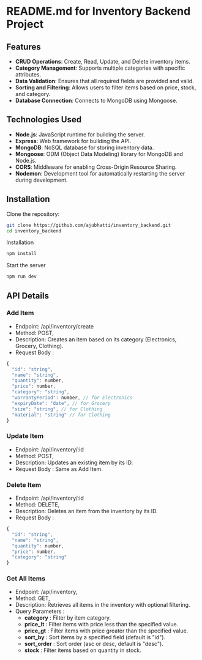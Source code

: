 # **README.md for Inventory Backend Project**

## **Features**

- **CRUD Operations**: Create, Read, Update, and Delete inventory items.
- **Category Management**: Supports multiple categories with specific attributes.
- **Data Validation**: Ensures that all required fields are provided and valid.
- **Sorting and Filtering**: Allows users to filter items based on price, stock, and category.
- **Database Connection**: Connects to MongoDB using Mongoose.

## **Technologies Used**

- **Node.js**: JavaScript runtime for building the server.
- **Express**: Web framework for building the API.
- **MongoDB**: NoSQL database for storing inventory data.
- **Mongoose**: ODM (Object Data Modeling) library for MongoDB and Node.js.
- **CORS**: Middleware for enabling Cross-Origin Resource Sharing.
- **Nodemon**: Development tool for automatically restarting the server during development.

## **Installation**

Clone the repository:

```bash
git clone https://github.com/ajubhatti/inventory_backend.git
cd inventory_backend
```

Installation

```bash
npm install
```

Start the server

```bash
npm run dev
```

## API Details

### Add Item

- Endpoint: /api/inventory/create
- Method: POST,
- Description: Creates an item based on its category (Electronics, Grocery, Clothing).
- Request Body :

```javascript
{
  "id": "string",
  "name": "string",
  "quantity": number,
  "price": number,
  "category": "string",
  "warrantyPeriod": number, // for Electronics
  "expiryDate": "date", // for Grocery
  "size": "string", // for Clothing
  "material": "string" // for Clothing
}
```

### Update Item

- Endpoint: /api/inventory/:id
- Method: POST,
- Description: Updates an existing item by its ID.
- Request Body : Same as Add Item.

### Delete Item

- Endpoint: /api/inventory/:id
- Method: DELETE,
- Description: Deletes an item from the inventory by its ID.
- Request Body :

```javascript
{
  "id": "string",
  "name": "string",
  "quantity": number,
  "price": number,
  "category": "string"
}
```

### Get All Items

- Endpoint: /api/inventory,
- Method: GET,
- Description: Retrieves all items in the inventory with optional filtering.
- Query Parameters :
  - **category** : Filter by item category.
  - **price_lt** : Filter items with price less than the specified value.
  - **price_gt** : Filter items with price greater than the specified value.
  - **sort_by** : Sort items by a specified field (default is "id").
  - **sort_order** : Sort order (asc or desc, default is "desc").
  - **stock** : Filter items based on quantity in stock.
